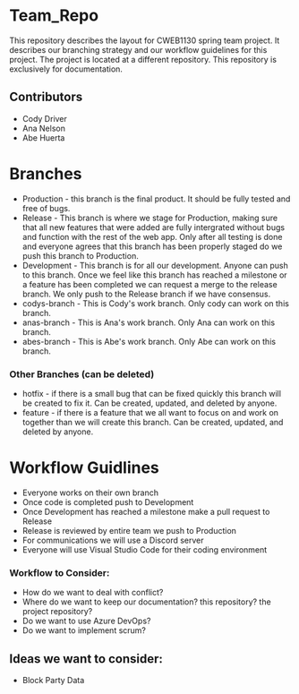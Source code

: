 # Team_Repo

This repository describes the layout for CWEB1130 spring team project. It describes our branching strategy and our workflow guidelines for this project. The project is located at a different repository. This repository is exclusively for documentation.

## Contributors
  - Cody Driver
  - Ana Nelson
  - Abe Huerta

# Branches

  * Production - this branch is the final product. It should be fully tested and free of bugs.
  * Release - This branch is where we stage for Production, making sure that all new features that were added are fully intergrated without bugs and function with the rest of the web app. Only after all testing is done and everyone agrees that this branch has been properly staged do we push this branch to Production.
  * Development - This branch is for all our development. Anyone can push to this branch. Once we feel like this branch has reached a milestone or a feature has been completed we can request a merge to the release branch. We only push to the Release branch if we have consensus.
  * codys-branch - This is Cody's work branch. Only cody can work on this branch.
  * anas-branch - This is Ana's work branch. Only Ana can work on this branch.
  * abes-branch - This is Abe's work branch. Only Abe can work on this branch.

### Other Branches (can be deleted)

  * hotfix - if there is a small bug that can be fixed quickly this branch will be created to fix it. Can be created, updated, and deleted by anyone.
  * feature - if there is a feature that we all want to focus on and work on together than we will create this branch. Can be created, updated, and deleted by anyone.
 
# Workflow Guidlines
 
  - Everyone works on their own branch
  - Once code is completed push to Development
  - Once Development has reached a milestone make a pull request to Release
  - Release is reviewed by entire team we push to Production
  - For communications we will use a Discord server
  - Everyone will use Visual Studio Code for their coding environment

### Workflow to Consider:

  - How do we want to deal with conflict?
  - Where do we want to keep our documentation? this repository? the project repository?
  - Do we want to use Azure DevOps?
  - Do we want to implement scrum?

## Ideas we want to consider:
 - Block Party Data